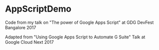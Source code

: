 # AppScriptDemo
Code from my talk on "The power of Google Apps Script" at GDG DevFest Bangalore 2017

Adapted from "Using Google Apps Script to Automate G Suite" Talk at Google Cloud Next 2017
